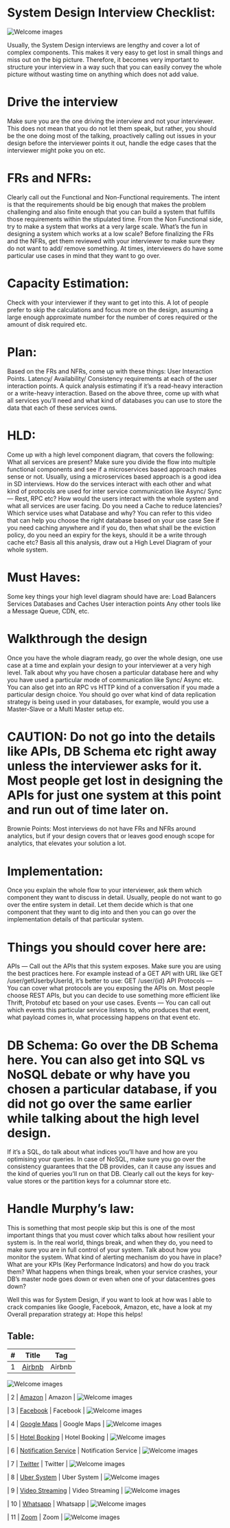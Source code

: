 # System Design Interview Checklist: 

 <img src="https://github.com/rajeevranjancom/System_Design/blob/main/Pic/vbnm.png" style="max-width: 100%;" alt="Welcome images" />

Usually, the System Design interviews are lengthy and cover a lot of complex components. This makes it very easy to get lost in small things and miss out on the big picture. Therefore, it becomes very important to structure your interview in a way such that you can easily convey the whole picture without wasting time on anything which does not add value.

# Drive the interview

Make sure you are the one driving the interview and not your interviewer. This does not mean that you do not let them speak, but rather, you should be the one doing most of the talking, proactively calling out issues in your design before the interviewer points it out, handle the edge cases that the interviewer might poke you on etc.

# FRs and NFRs:

Clearly call out the Functional and Non-Functional requirements. The intent is that the requirements should be big enough that makes the problem challenging and also finite enough that you can build a system that fulfills those requirements within the stipulated time. From the Non Functional side, try to make a system that works at a very large scale. What’s the fun in designing a system which works at a low scale?
Before finalizing the FRs and the NFRs, get them reviewed with your interviewer to make sure they do not want to add/ remove something. At times, interviewers do have some particular use cases in mind that they want to go over.

# Capacity Estimation:

Check with your interviewer if they want to get into this. A lot of people prefer to skip the calculations and focus more on the design, assuming a large enough approximate number for the number of cores required or the amount of disk required etc.

# Plan:

Based on the FRs and NFRs, come up with these things:
User Interaction Points.
Latency/ Availability/ Consistency requirements at each of the user interaction points.
A quick analysis estimating if it’s a read-heavy interaction or a write-heavy interaction.
Based on the above three, come up with what all services you’ll need and what kind of databases you can use to store the data that each of these services owns.

# HLD:

Come up with a high level component diagram, that covers the following:
What all services are present? Make sure you divide the flow into multiple functional components and see if a microservices based approach makes sense or not. Usually, using a microservices based approach is a good idea in SD interviews.
How do the services interact with each other and what kind of protocols are used for inter service communication like Async/ Sync — Rest, RPC etc?
How would the users interact with the whole system and what all services are user facing. Do you need a Cache to reduce latencies?
Which service uses what Database and why? You can refer to this video that can help you choose the right database based on your use case
See if you need caching anywhere and if you do, then what shall be the eviction policy, do you need an expiry for the keys, should it be a write through cache etc?
Basis all this analysis, draw out a High Level Diagram of your whole system.

# Must Haves:

Some key things your high level diagram should have are:
Load Balancers
Services
Databases and Caches
User interaction points
Any other tools like a Message Queue, CDN, etc.

# Walkthrough the design
Once you have the whole diagram ready, go over the whole design, one use case at a time and explain your design to your interviewer at a very high level. Talk about why you have chosen a particular database here and why you have used a particular mode of communication like Sync/ Async etc. You can also get into an RPC vs HTTP kind of a conversation if you made a particular design choice. You should go over what kind of data replication strategy is being used in your databases, for example, would you use a Master-Slave or a Multi Master setup etc.

# CAUTION: Do not go into the details like APIs, DB Schema etc right away unless the interviewer asks for it. Most people get lost in designing the APIs for just one system at this point and run out of time later on.
Brownie Points: Most interviews do not have FRs and NFRs around analytics, but if your design covers that or leaves good enough scope for analytics, that elevates your solution a lot. 

# Implementation:

Once you explain the whole flow to your interviewer, ask them which component they want to discuss in detail. Usually, people do not want to go over the entire system in detail. Let them decide which is that one component that they want to dig into and then you can go over the implementation details of that particular system.

# Things you should cover here are:

APIs — Call out the APIs that this system exposes. Make sure you are using the best practices here. For example instead of a GET API with URL like GET /user/getUserbyUserId, it’s better to use: GET /user/{id}
API Protocols — You can cover what protocols are you exposing the APIs on. Most people choose REST APIs, but you can decide to use something more efficient like Thrift, Protobuf etc based on your use cases.
Events — You can call out which events this particular service listens to, who produces that event, what payload comes in, what processing happens on that event etc.

# DB Schema: Go over the DB Schema here. You can also get into SQL vs NoSQL debate or why have you chosen a particular database, if you did not go over the same earlier while talking about the high level design.
If it’s a SQL, do talk about what indices you’ll have and how are you optimising your queries. In case of NoSQL, make sure you go over the consistency guarantees that the DB provides, can it cause any issues and the kind of queries you’ll run on that DB. Clearly call out the keys for key-value stores or the partition keys for a columnar store etc.

# Handle Murphy’s law:

This is something that most people skip but this is one of the most important things that you must cover which talks about how resilient your system is. In the real world, things break, and when they do, you need to make sure you are in full control of your system.
Talk about how you monitor the system. What kind of alerting mechanism do you have in place? What are your KPIs (Key Performance Indicators) and how do you track them? What happens when things break, when your service crashes, your DB’s master node goes down or even when one of your datacentres goes down?

Well this was for System Design, if you want to look at how was I able to crack companies like Google, Facebook, Amazon, etc, have a look at my Overall preparation strategy at:
Hope this helps!

## Table:

|  #  |      Title      | Tag  | 
|-----|---------------- | ---- |
|  1  | [Airbnb](https://github.com/rajeevranjancom/System_Design/blob/main/Airbnb.png) | Airbnb |
 <img src="https://github.com/rajeevranjancom/System_Design/blob/main/Airbnb.png" style="max-width: 100%;" alt="Welcome images" />

|  2  | [Amazon](https://github.com/rajeevranjancom/System_Design/blob/main/Amazon%20System%20Design.png) | Amazon |
 <img src="https://github.com/rajeevranjancom/System_Design/blob/main/Amazon%20System%20Design.png;" alt="Welcome images" />

|  3  | [Facebook](https://github.com/rajeevranjancom/System_Design/blob/main/Facebook%20System%20Design.png) | Facebook |
 <img src="https://github.com/rajeevranjancom/System_Design/blob/main/Facebook%20System%20Design.png;" alt="Welcome images" />

|  4  | [Google Maps](https://github.com/rajeevranjancom/System_Design/blob/main/Google%20Maps%20Design.png) | Google Maps |
 <img src="https://github.com/rajeevranjancom/System_Design/blob/main/Google%20Maps%20Design.png;" alt="Welcome images" />

|  5  | [Hotel Booking](https://github.com/rajeevranjancom/System_Design/blob/main/Hotel%20Booking%20System.png) | Hotel Booking |
 <img src="https://github.com/rajeevranjancom/System_Design/blob/main/Hotel%20Booking%20System.png" style="max-width: 100%;" alt="Welcome images" />

|  6  | [Notification Service](https://github.com/rajeevranjancom/System_Design/blob/main/Notification%20Service%20design.png) | Notification Service |
 <img src="https://github.com/rajeevranjancom/System_Design/blob/main/Pic/vbnm.png" style="max-width: 100%;" alt="Welcome images" />

|  7  | [Twitter](https://github.com/rajeevranjancom/System_Design/blob/main/Twitter%20System%20Design.png) | Twitter |
 <img src="https://github.com/rajeevranjancom/System_Design/blob/main/Twitter%20System%20Design.png" style="max-width: 100%;" alt="Welcome images" />

|  8  | [Uber System](https://github.com/rajeevranjancom/System_Design/blob/main/Uber%20System%20Design.png) | Uber System |
 <img src="https://github.com/rajeevranjancom/System_Design/blob/main/Uber%20System%20Design.png;" style="max-width: 100%;" alt="Welcome images" />

|  9  | [Video Streaming](https://github.com/rajeevranjancom/System_Design/blob/main/Video%20Streaming%20Platform.png) | Video Streaming |
 <img src="https://github.com/rajeevranjancom/System_Design/blob/main/Video%20Streaming%20Platform.png" style="max-width: 100%;" alt="Welcome images" />

|  10  | [Whatsapp](https://github.com/rajeevranjancom/System_Design/blob/main/Whatsapp%20System%20design.png) | Whatsapp |
 <img src="https://github.com/rajeevranjancom/System_Design/blob/main/Whatsapp%20System%20design.png;" alt="Welcome images" />

|  11  | [Zoom](https://github.com/rajeevranjancom/System_Design/blob/main/Zoom%20System%20Design.png) | Zoom |
 <img src="https://github.com/rajeevranjancom/System_Design/blob/main/Zoom%20System%20Design.png" style="max-width: 100%;" alt="Welcome images" />

